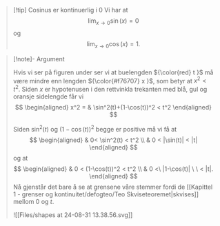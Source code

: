 
> [!tip] Cosinus er kontinuerlig i 0
> Vi har at
> $$\lim_{x\longrightarrow  0}\sin(x) = 0$$ og
> $$\lim_{x\longrightarrow  0}\cos(x) = 1.$$

> [!note]- Argument 
> 
> Hvis vi ser på figuren under ser vi at  buelengden ${\color{red} t }$ må være mindre enn lengden ${\color{#f76707} x }$, som betyr at $x^2 < t^2$. Siden $x$ er hypotenusen i den rettvinkla trekanten med blå, gul og oransje sidelengde får vi
> $$
> \begin{aligned} 
>   x^2  = & \sin^2(t)+(1-\cos(t))^2 < t^2
>   \end{aligned} 
> $$
> 
> Siden $\sin^2(t)$ og $(1-\cos(t))^2$ begge er positive må vi få at
> $$
> \begin{aligned} 
>  & 0< \sin^2(t) < t^2 \\ & 0 < |\sin(t)| < |t| 
>  \end{aligned} 
>  $$
>  og at
>  $$
>  \begin{aligned} 
>    & 0 < (1-\cos(t))^2 < t^2 \\ & 0 <\ |1-\cos(t)| \ \ < |t|.
>    \end{aligned} 
> $$
> Nå gjenstår det bare å se at grensene våre stemmer fordi de [[Kapittel 1 - grenser og kontinuitet/defogteo/Teo Skviseteoremet|skvises]]  mellom $0$ og $t$.
> 
> ![[Files/shapes at 24-08-31 13.38.56.svg]]
> 
